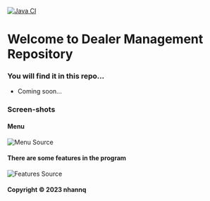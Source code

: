[![Java CI](https://github.com/NhanNguyen8080/dealer-management/actions/workflows/ant.yml/badge.svg)](https://github.com/NhanNguyen8080/dealer-management/actions/workflows/ant.yml)

# Welcome to Dealer Management Repository
### You will find it in this repo...

* Coming soon...

### Screen-shots
#### Menu
![Menu Source](https://github.com/NhanNguyen8080/dealer-management/blob/main/screenshots/Menu%20Screen%20when%20login%20successfully.png)

#### There are some features in the program
![Features Source](https://github.com/NhanNguyen8080/dealer-management/blob/main/screenshots/Features.png)
#### Copyright &#169; 2023 nhannq
